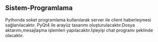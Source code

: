 ## Sistem-Programlama

Pythonda soket programlama kullanılarak server ile client haberleşmesi sağlanılacaktır. PyQt4 ile arayüz tasarımı oluşturulacaktır.Dosya aktarımı,mesajlaşma işlemleri yapılacaktır.İşleyişi chat programı şeklinde olacaktır.
